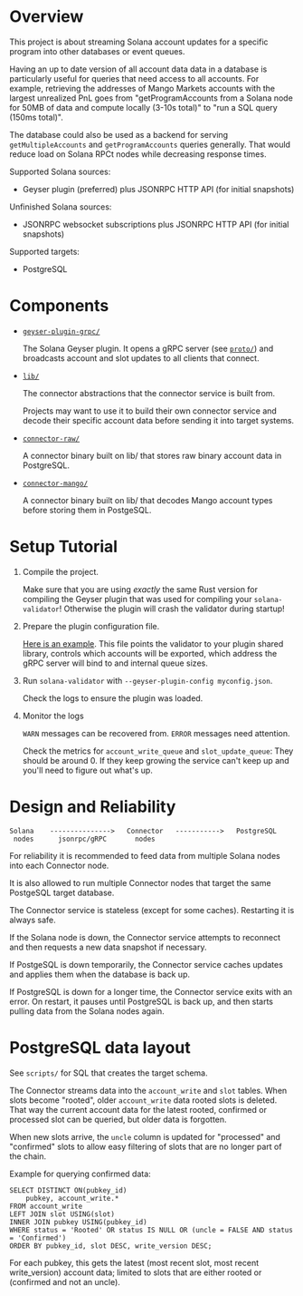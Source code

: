 Overview
========

This project is about streaming Solana account updates for a specific program
into other databases or event queues.

Having an up to date version of all account data data in a database is
particularly useful for queries that need access to all accounts. For example,
retrieving the addresses of Mango Markets accounts with the largest unrealized
PnL goes from "getProgramAccounts from a Solana node for 50MB of data and compute
locally (3-10s total)" to "run a SQL query (150ms total)".

The database could also be used as a backend for serving `getMultipleAccounts`
and `getProgramAccounts` queries generally. That would reduce load on Solana RPCt
nodes while decreasing response times.

Supported Solana sources:
- Geyser plugin (preferred) plus JSONRPC HTTP API (for initial snapshots)

Unfinished Solana sources:
- JSONRPC websocket subscriptions plus JSONRPC HTTP API (for initial snapshots)

Supported targets:
- PostgreSQL


Components
==========

- [`geyser-plugin-grpc/`](geyser-plugin-grpc/)

  The Solana Geyser plugin. It opens a gRPC server (see [`proto/`](proto/)) and
  broadcasts account and slot updates to all clients that connect.

- [`lib/`](lib/)

  The connector abstractions that the connector service is built from.

  Projects may want to use it to build their own connector service and decode
  their specific account data before sending it into target systems.

- [`connector-raw/`](connector-raw/)

  A connector binary built on lib/ that stores raw binary account data in
  PostgreSQL.

- [`connector-mango/`](connector-mango/)

  A connector binary built on lib/ that decodes Mango account types before
  storing them in PostgeSQL.


Setup Tutorial
==============

1. Compile the project.

   Make sure that you are using _exactly_ the same Rust version for compiling the
   Geyser plugin that was used for compiling your `solana-validator`! Otherwise
   the plugin will crash the validator during startup!

2. Prepare the plugin configuration file.

   [Here is an example](geyser-plugin-grpc/example-config.json). This file
   points the validator to your plugin shared library, controls which accounts
   will be exported, which address the gRPC server will bind to and internal
   queue sizes.

3. Run `solana-validator` with `--geyser-plugin-config myconfig.json`.

   Check the logs to ensure the plugin was loaded.

4. Monitor the logs

   `WARN` messages can be recovered from. `ERROR` messages need attention.

   Check the metrics for `account_write_queue` and `slot_update_queue`: They should
   be around 0. If they keep growing the service can't keep up and you'll need
   to figure out what's up.


Design and Reliability
======================

```
Solana    --------------->   Connector   ----------->   PostgreSQL
 nodes      jsonrpc/gRPC       nodes
```

For reliability it is recommended to feed data from multiple Solana nodes into
each Connector node.

It is also allowed to run multiple Connector nodes that target the same
PostgeSQL target database.

The Connector service is stateless (except for some caches). Restarting it is
always safe.

If the Solana node is down, the Connector service attempts to reconnect and
then requests a new data snapshot if necessary.

If PostgeSQL is down temporarily, the Connector service caches updates and
applies them when the database is back up.

If PostgreSQL is down for a longer time, the Connector service exits with
an error. On restart, it pauses until PostgreSQL is back up, and then starts
pulling data from the Solana nodes again.


PostgreSQL data layout
======================

See `scripts/` for SQL that creates the target schema.

The Connector streams data into the `account_write` and `slot` tables. When
slots become "rooted", older `account_write` data rooted slots is deleted. That
way the current account data for the latest rooted, confirmed or processed slot
can be queried, but older data is forgotten.

When new slots arrive, the `uncle` column is updated for "processed" and
"confirmed" slots to allow easy filtering of slots that are no longer part of
the chain.

Example for querying confirmed data:
```
SELECT DISTINCT ON(pubkey_id)
    pubkey, account_write.*
FROM account_write
LEFT JOIN slot USING(slot)
INNER JOIN pubkey USING(pubkey_id)
WHERE status = 'Rooted' OR status IS NULL OR (uncle = FALSE AND status = 'Confirmed')
ORDER BY pubkey_id, slot DESC, write_version DESC;
```

For each pubkey, this gets the latest (most recent slot, most recent
write_version) account data; limited to slots that are either rooted or
(confirmed and not an uncle).
